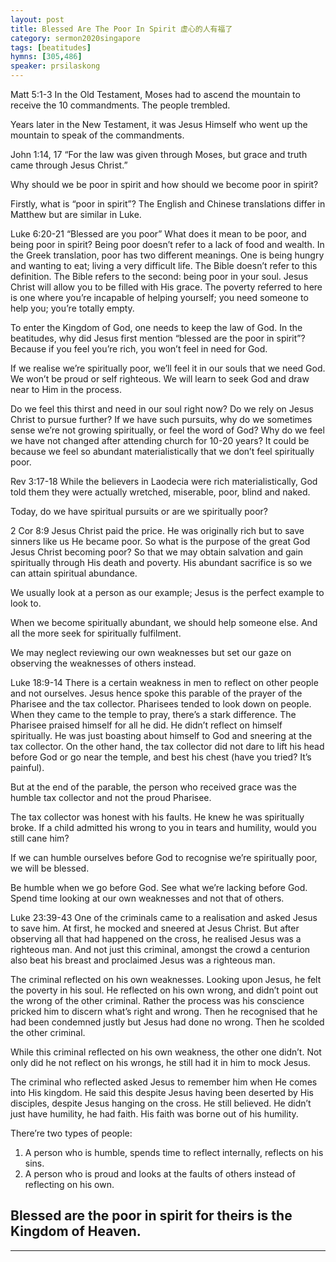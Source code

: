 ```yaml
---
layout: post
title: Blessed Are The Poor In Spirit 虚心的人有福了
category: sermon2020singapore
tags: [beatitudes]
hymns: [305,486]
speaker: prsilaskong
---
```

Matt 5:1-3
In the Old Testament, Moses had to ascend the mountain to receive the 10 commandments. The people trembled.

Years later in the New Testament, it was Jesus Himself who went up the mountain to speak of the commandments. 

John 1:14, 17
“For the law was given through Moses, but grace and truth came through Jesus Christ.”

Why should we be poor in spirit and how should we become poor in spirit?

Firstly, what is “poor in spirit”? The English and Chinese translations differ in Matthew but are similar in Luke. 

Luke 6:20-21
“Blessed are you poor”
What does it mean to be poor, and being poor in spirit? Being poor doesn’t refer to a lack of food and wealth. In the Greek translation, poor has two different meanings. One is being hungry and wanting to eat; living a very difficult life. The Bible doesn’t refer to this definition. The Bible refers to the second: being poor in your soul. Jesus Christ will allow you to be filled with His grace. The poverty referred to here is one where you’re incapable of helping yourself; you need someone to help you; you’re totally empty. 

To enter the Kingdom of God, one needs to keep the law of God. In the beatitudes, why did Jesus first mention “blessed are the poor in spirit”? Because if you feel you’re rich, you won’t feel in need for God.

If we realise we’re spiritually poor, we’ll feel it in our souls that we need God. We won’t be proud or self righteous. We will learn to seek God and draw near to Him in the process. 

Do we feel this thirst and need in our soul right now? Do we rely on Jesus Christ to pursue further? If we have such pursuits, why do we sometimes sense we’re not growing spiritually, or feel the word of God?  Why do we feel we have not changed after attending church for 10-20 years? It could be because we feel so abundant materialistically that we don’t feel spiritually poor.

Rev 3:17-18
While the believers in Laodecia were rich materialistically, God told them they were actually wretched, miserable, poor, blind and naked.

Today, do we have spiritual pursuits or are we spiritually poor?

2 Cor 8:9
Jesus Christ paid the price. He was originally rich but to save sinners like us He became poor. So what is the purpose of the great God Jesus Christ becoming poor? So that we may obtain salvation and gain spiritually through His death and poverty. His abundant sacrifice is so we can attain spiritual abundance. 

We usually look at a person as our example; Jesus is the perfect example to look to. 

When we become spiritually abundant, we should help someone else. And all the more seek for spiritually fulfilment. 

We may neglect reviewing our own weaknesses but set our gaze on observing the weaknesses of others instead. 

Luke 18:9-14
There is a certain weakness in men to reflect on other people and not ourselves. Jesus hence spoke this parable of the prayer of the Pharisee and the tax collector. Pharisees tended to look down on people. When they came to the temple to pray, there’s a stark difference. The Pharisee praised himself for all he did. He didn’t reflect on himself spiritually. He was just boasting about himself to God and sneering at the tax collector. On the other hand, the tax collector did not dare to lift his head before God or go near the temple, and best his chest (have you tried? It’s painful).

But at the end of the parable, the person who received grace was the humble tax collector and not the proud Pharisee.

The tax collector was honest with his faults. He knew he was spiritually broke. If a child admitted his wrong to you in tears and humility, would you still cane him?

If we can humble ourselves before God to recognise we’re spiritually poor, we will be blessed. 

Be humble when we go before God. See what we’re lacking before God. Spend time looking at our own weaknesses and not that of others. 

Luke 23:39-43
One of the criminals came to a realisation and asked Jesus to save him. At first, he mocked and sneered at Jesus Christ. But after observing all that had happened on the cross, he realised Jesus was a righteous man. And not just this criminal, amongst the crowd a centurion also beat his breast and proclaimed Jesus was a righteous man. 

The criminal reflected on his own weaknesses. Looking upon Jesus, he felt the poverty in his soul. He reflected on his own wrong, and didn’t point out the wrong of the other criminal. Rather the process was his conscience pricked him to discern what’s right and wrong. Then he recognised that he had been condemned justly but Jesus had done no wrong. Then he scolded the other criminal. 

While this criminal reflected on his own weakness, the other one didn’t. Not only did he not reflect on his wrongs, he still had it in him to mock Jesus. 

The criminal who reflected asked Jesus to remember him when He comes into His kingdom. He said this despite Jesus having been deserted by His disciples, despite Jesus hanging on the cross. He still believed. He didn’t just have humility, he had faith. His faith was borne out of his humility. 

There’re two types of people:
1. A person who is humble, spends time to reflect internally, reflects on his sins. 
2. A person who is proud and looks at the faults of others instead of reflecting on his own. 

Blessed are the poor in spirit for theirs is the Kingdom of Heaven. 
----
****
